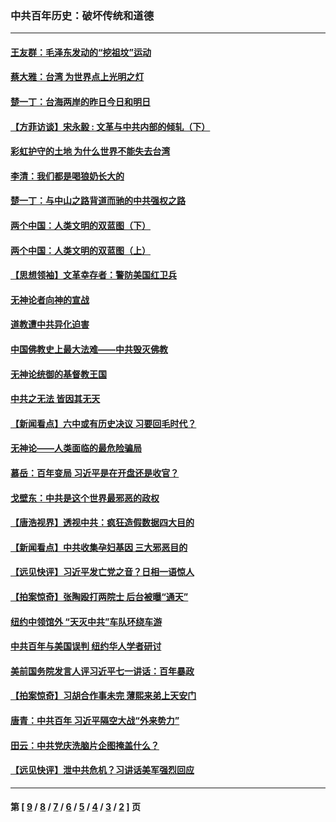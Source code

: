 ### 中共百年历史：破坏传统和道德
---
#### [王友群：毛泽东发动的“挖祖坟”运动](../../pages/nf1176114/n13723639.md?08240430) 
#### [蔡大雅：台湾 为世界点上光明之灯](../../pages/nf1176114/n13531530.md?08240430) 
#### [楚一丁：台海两岸的昨日今日和明日](../../pages/nf1176114/n13531468.md?08240430) 
#### [【方菲访谈】宋永毅 : 文革与中共内部的倾轧（下）](../../pages/nf1176114/n13486836.md?08240430) 
#### [彩虹护守的土地 为什么世界不能失去台湾](../../pages/nf1176114/n13476849.md?08240430) 
#### [李清：我们都是喝狼奶长大的](../../pages/nf1176114/n13471478.md?08240430) 
#### [楚一丁：与中山之路背道而驰的中共强权之路](../../pages/nf1176114/n13437270.md?08240430) 
#### [两个中国：人类文明的双蓝图（下）](../../pages/nf1176114/n13423132.md?08240430) 
#### [两个中国：人类文明的双蓝图（上）](../../pages/nf1176114/n13422687.md?08240430) 
#### [【思想领袖】文革幸存者：警防美国红卫兵](../../pages/nf1176114/n13339289.md?08240430) 
#### [无神论者向神的宣战](../../pages/nf1176114/n13281535.md?08240430) 
#### [道教遭中共异化迫害](../../pages/nf1176114/n13281463.md?08240430) 
#### [中国佛教史上最大法难——中共毁灭佛教](../../pages/nf1176114/n13281397.md?08240430) 
#### [无神论统御的基督教王国](../../pages/nf1176114/n13281280.md?08240430) 
#### [中共之无法 皆因其无天](../../pages/nf1176114/n13281088.md?08240430) 
#### [【新闻看点】六中或有历史决议 习要回毛时代？](../../pages/nf1176114/n13222895.md?08240430) 
#### [无神论——人类面临的最危险骗局](../../pages/nf1176114/n13196137.md?08240430) 
#### [慕岳：百年变局 习近平是在开盘还是收官？](../../pages/nf1176114/n13206516.md?08240430) 
#### [戈壁东：中共是这个世界最邪恶的政权](../../pages/nf1176114/n13085641.md?08240430) 
#### [【唐浩视界】透视中共：疯狂造假数据四大目的](../../pages/nf1176114/n13080590.md?08240430) 
#### [【新闻看点】中共收集孕妇基因 三大邪恶目的](../../pages/nf1176114/n13077182.md?08240430) 
#### [【远见快评】习近平发亡党之音？日相一语惊人](../../pages/nf1176114/n13074809.md?08240430) 
#### [【拍案惊奇】张陶殴打两院士 后台被曝“通天”](../../pages/nf1176114/n13070496.md?08240430) 
#### [纽约中领馆外 “天灭中共”车队环绕车游](../../pages/nf1176114/n13070693.md?08240430) 
#### [中共百年与美国误判 纽约华人学者研讨](../../pages/nf1176114/n13067969.md?08240430) 
#### [美前国务院发言人评习近平七一讲话：百年暴政](../../pages/nf1176114/n13066986.md?08240430) 
#### [【拍案惊奇】习胡合作事未完 薄熙来弟上天安门](../../pages/nf1176114/n13065867.md?08240430) 
#### [唐青：中共百年 习近平隔空大战“外来势力”](../../pages/nf1176114/n13065976.md?08240430) 
#### [田云：中共党庆洗脑片企图掩盖什么？](../../pages/nf1176114/n13064395.md?08240430) 
#### [【远见快评】泄中共危机？习讲话美军强烈回应](../../pages/nf1176114/n13064269.md?08240430) 

---
#### 第 [ [9](./9.md?08240430) / [8](./8.md?08240430) / [7](./7.md?08240430) / [6](./6.md?08240430) / [5](./5.md?08240430) / [4](./4.md?08240430) / [3](./3.md?08240430) / [2](./2.md?08240430) ] 页
